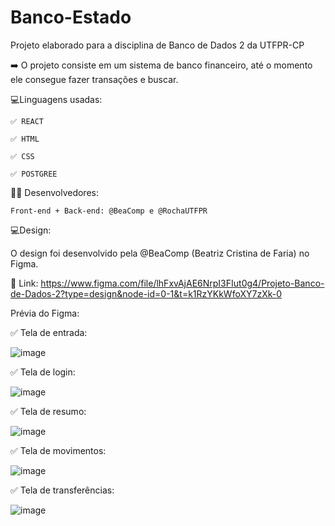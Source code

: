 # Banco-Estado
Projeto elaborado para a disciplina de Banco de Dados 2 da UTFPR-CP

➡️ O projeto consiste em um sistema de banco financeiro, até o momento ele consegue fazer transações e buscar.

💻Linguagens usadas:

    ✅ REACT
    
    ✅ HTML
    
    ✅ CSS
    
    ✅ POSTGREE

👨‍💻 Desenvolvedores:

    Front-end + Back-end: @BeaComp e @RochaUTFPR

💻Design:

  O design foi desenvolvido pela @BeaComp (Beatriz Cristina de Faria) no Figma.
  
  🔗 Link: https://www.figma.com/file/lhFxvAjAE6NrpI3FIut0g4/Projeto-Banco-de-Dados-2?type=design&node-id=0-1&t=k1RzYKkWfoXY7zXk-0 

  Prévia do Figma:
  
  ✅ Tela de entrada:
  
  ![image](https://github.com/BeaComp/Banco-Estado/assets/102777924/d73dc1a5-bb18-436b-9beb-f9f148c58881)

  ✅ Tela de login:
  
  ![image](https://github.com/BeaComp/Banco-Estado/assets/102777924/3b34a86c-12d5-4029-93e5-a6289f41b6c0)

  ✅ Tela de resumo:
  
  ![image](https://github.com/BeaComp/Banco-Estado/assets/102777924/9cb6867b-3c3b-47a5-92cc-ecd8d7389a2c)

  ✅ Tela de movimentos:
  
  ![image](https://github.com/BeaComp/Banco-Estado/assets/102777924/d72846af-cac3-49fd-9f5b-6580ae214ddb)

  ✅ Tela de transferências:
  
  ![image](https://github.com/BeaComp/Banco-Estado/assets/102777924/ae49c79a-a3eb-4abb-a91a-e121f1a6fdd5)








